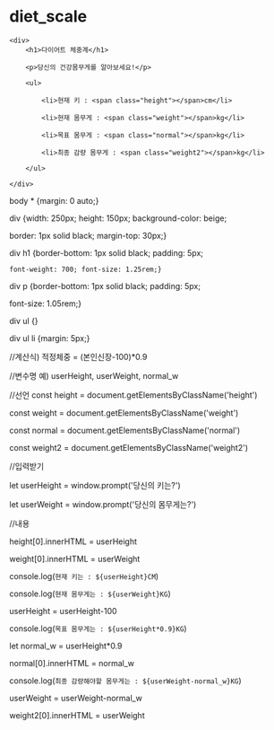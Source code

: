 # diet_scale

    <div>
        <h1>다이어트 체중계</h1>
        
        <p>당신의 건강몸무게를 알아보세요!</p>
        
        <ul>
        
            <li>현재 키 : <span class="height"></span>cm</li>
            
            <li>현재 몸무게 : <span class="weight"></span>kg</li>
            
            <li>목표 몸무게 : <span class="normal"></span>kg</li>
            
            <li>최종 감량 몸무게 : <span class="weight2"></span>kg</li>
            
        </ul>
        
    </div>
    
body * {margin: 0 auto;}

div {width: 250px; height: 150px; background-color: beige;

border: 1px solid black; margin-top: 30px;}

div h1 {border-bottom: 1px solid black; padding: 5px;

    font-weight: 700; font-size: 1.25rem;}
    
div p {border-bottom: 1px solid black; padding: 5px;

font-size: 1.05rem;}

div ul {}

div ul li {margin: 5px;}

//계산식) 적정체중 = (본인신장-100)*0.9

//변수명 예) userHeight, userWeight, normal_w

//선언
const height = document.getElementsByClassName('height')

const weight = document.getElementsByClassName('weight')

const normal = document.getElementsByClassName('normal')

const weight2 = document.getElementsByClassName('weight2')


//입력받기

let userHeight = window.prompt('당신의 키는?')

let userWeight = window.prompt('당신의 몸무게는?')


//내용

height[0].innerHTML = userHeight

weight[0].innerHTML = userWeight

console.log(`현재 키는 : ${userHeight}CM`)

console.log(`현재 몸무게는 : ${userWeight}KG`)

userHeight = userHeight-100

console.log(`목표 몸무게는 : ${userHeight*0.9}KG`)

let normal_w = userHeight*0.9

normal[0].innerHTML = normal_w

console.log(`최종 감량해야할 몸무게는 : ${userWeight-normal_w}KG`)

userWeight = userWeight-normal_w

weight2[0].innerHTML = userWeight

